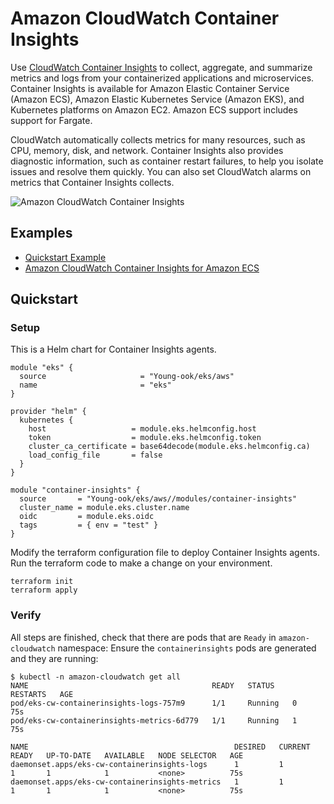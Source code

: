 # Amazon CloudWatch Container Insights
Use [CloudWatch Container Insights](https://docs.aws.amazon.com/AmazonCloudWatch/latest/monitoring/ContainerInsights.html) to collect, aggregate, and summarize metrics and logs from your containerized applications and microservices. Container Insights is available for Amazon Elastic Container Service (Amazon ECS), Amazon Elastic Kubernetes Service (Amazon EKS), and Kubernetes platforms on Amazon EC2. Amazon ECS support includes support for Fargate.

CloudWatch automatically collects metrics for many resources, such as CPU, memory, disk, and network. Container Insights also provides diagnostic information, such as container restart failures, to help you isolate issues and resolve them quickly. You can also set CloudWatch alarms on metrics that Container Insights collects.

![Amazon CloudWatch Container Insights](https://github.com/Young-ook/terraform-aws-eks/blob/main/modules/container-insights/images/cw-container-insights.png)

## Examples
- [Quickstart Example](https://github.com/Young-ook/terraform-aws-eks/blob/main/modules/container-insights/README.md#quickstart)
- [Amazon CloudWatch Container Insights for Amazon ECS](https://aws.amazon.com/blogs/mt/introducing-container-insights-for-amazon-ecs)

## Quickstart
### Setup
This is a Helm chart for Container Insights agents.
```hcl
module "eks" {
  source                     = "Young-ook/eks/aws"
  name                       = "eks"
}

provider "helm" {
  kubernetes {
    host                   = module.eks.helmconfig.host
    token                  = module.eks.helmconfig.token
    cluster_ca_certificate = base64decode(module.eks.helmconfig.ca)
    load_config_file       = false
  }
}

module "container-insights" {
  source       = "Young-ook/eks/aws//modules/container-insights"
  cluster_name = module.eks.cluster.name
  oidc         = module.eks.oidc
  tags         = { env = "test" }
}
```
Modify the terraform configuration file to deploy Container Insights agents. Run the terraform code to make a change on your environment.
```
terraform init
terraform apply
```

### Verify
All steps are finished, check that there are pods that are `Ready` in `amazon-cloudwatch` namespace:
Ensure the `containerinsights` pods are generated and they are running:

```
$ kubectl -n amazon-cloudwatch get all
NAME                                         READY   STATUS    RESTARTS   AGE
pod/eks-cw-containerinsights-logs-757m9      1/1     Running   0          75s
pod/eks-cw-containerinsights-metrics-6d779   1/1     Running   1          75s

NAME                                              DESIRED   CURRENT   READY   UP-TO-DATE   AVAILABLE   NODE SELECTOR   AGE
daemonset.apps/eks-cw-containerinsights-logs      1         1         1       1            1           <none>          75s
daemonset.apps/eks-cw-containerinsights-metrics   1         1         1       1            1           <none>          75s
```
